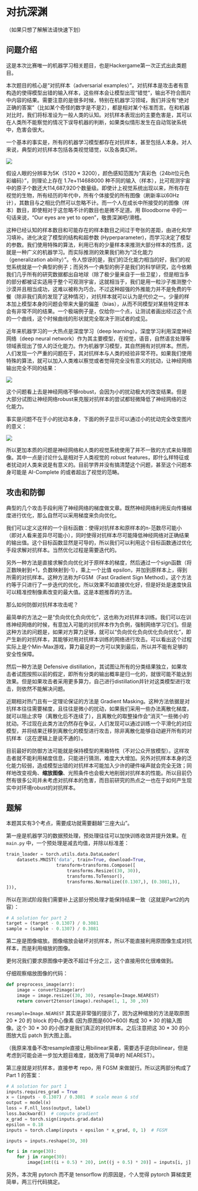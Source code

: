 # 对抗深渊

（如果只想了解解法请快速下划）

## 问题介绍

这是本次比赛唯一的机器学习相关题目，也是Hackergame第一次正式出此类题目。

本次题目的核心是“对抗样本（adversarial examples）”。对抗样本是攻击者有意构造的使得模型出错的输入样本，这些样本会让模型出现“错觉“，输出不符合图片中内容的结果。需要注意的是很多时候，特别在机器学习领域，我们并没有“绝对正确的答案”（比如某个奇怪的数字是不是2），都是相对某个标准而言。在和机器对比时，我们将标准设为一般人类的认知。对抗样本表现出的主要危害是，其可以在人类所不能察觉的情况下误导机器的判断，如果类似情形发生在自动驾驶系统中，危害会很大。

一个基本的事实是，所有的机器学习模型都存在对抗样本，甚至包括人本身。对人来说，典型的对抗样本包括各类视觉错觉，以及各类幻听。

![](images/human.png)

假设人眼的分辨率为5K（5120 * 3200），颜色感知范围为”真彩色（24bit位元色彩编码）”，则理论上存在 1.7e+114688000 种不同的输入（样本），比可观测宇宙中的原子个数还大114,687,920个数量级。即使计上视觉系统出现以来，所有存在视觉的生物，所有经历的年代中，所有个体接受的所有图像（刷新率以60Hz计），其数目与之相比仍然可以忽略不计。而一个人在成长中所接受的的图像（样本）数目，即使相对于这忽略不计的数目也是微不足道。用 Bloodborne 中的一句话来说，“Our eyes are yet to open”，敬畏深渊吧/滑稽。

这种已经认知的样本数目和可能存在的样本数目之间过于夸张的差距，由进化和学习填补。进化决定了模型的结构和超参数 (Hyperparameter)，而学习决定了模型的参数。我们使用特殊的算法，利用已有的少量样本来推测大部分样本的性质，这就是一种广义的机器学习。而实际推测的效果我们称为“泛化能力（generalization ability）”。令人惊讶的是，我们的泛化能力相当的好，我们的视觉系统就是一个典型的例子；而另外一个典型的例子是我们的科学研究，迄今依赖我们几乎所有的研究数据都出自地球（除了极少量来自于一些卫星），但是相当多的部分都被证实适用于整个可观测宇宙，这就相当于，我们是用一粒沙子推测整个沙漠并且相当成功，这难以被称为巧合。不过这种超强的外推能力并不是免费的午餐（除非我们真的发现了这种情况），对抗样本就可以认为是代价之一。少量的样本加上模型本身的问题会带来大量的偏差（bias），从而不同模型对某些特定样本会有非常不同的结果。一个极端例子是，仅给你一个点，让测试者画出经过这个点的一个曲线，这个时候曲线的形状就完全取决于测试者的成见。

近年来机器学习的一大热点是深度学习（deep learning）。深度学习利用深度神经网络（deep neural network）作为其主要模型，在视觉，语音，自然语言处理等领域表现出了惊人的泛化能力。作为机器学习模型，其自然拥有对抗样本。然而，人们发现一个严重的问题在于，其对抗样本与人类的经验非常不符。如果我们使用特殊的算法，就可以加入人类难以察觉或者觉得完全没有意义的扰动，让神经网络输出完全不同的结果：

![](images/adv1.png)

这个问题看上去是神经网络不够robust，会因为小的扰动极大的改变结果。但是大部分试图让神经网络robust来克服对抗样本的尝试都轻微降低了神经网络的泛化能力。

事实是问题不在于小的扰动本身，下面的例子显示可以通过小的扰动完全改变图片的意义：

![](images/adv2.png)

所以更加本质的问题是神经网络和人类的视觉系统使用了并不一致的方式来处理图像。其中一点是讨论什么是相对于人类视觉的 robust features，即什么样特征或者扰动对人类来说是有意义的。目前学界并没有搞清楚这个问题，甚至这个问题本身可能是 AI-Complete 的或者超出了视觉的范畴。

## 攻击和防御

典型的几个攻击手段利用了神经网络的梯度做文章。既然神经网络利用反向传播梯度进行优化，那么自然可以采用梯度来负向优化。

我们可以定义这样的一个目标函数：使得对抗样本和原样本的n-范数尽可能小（即对人看来差异尽可能小），同时使得对抗样本尽可能降低神经网络对正确结果的输出值。这个目标函数显然是可导的，所以我们可以利用这个目标函数通过优化手段求解对抗样本。当然优化过程是需要迭代的。

另外一种方法是直接求解负向优化对于原样本的梯度，然后通过一个sign函数（将正数映射到+1，负数映射到-1），乘上一个比值 epsilon，并加到原样本上，得到所需的对抗样本。这种方法称为FGSM（Fast Gradient Sign Method）。这个方法约等于只进行了一步迭代的优化，所以效果不如直接优化好，但是好处是速度快且可以精准控制像素改变的最大值。这是本题推荐的方法。

那么如何防御对抗样本攻击呢？

最简单的方法之一是“负向优化负向优化”，这也称为对抗样本训练。我们可以在训练神经网络的时候，有意加入可能的对抗样本作为负例，强制网络学习它们。但是这种方法的问题是，如果对方算力足够，就可以“负向优化负向优化负向优化”，即产生新的对抗样本，其能够对用对抗样本训练的网络进行攻击。可以看出这个过程实际上是个Min-Max游戏，算力最足的一方可以笑到最后，所以并不能有足够的安全性保障。

然后一种方法是 Defensive distillation，其试图让所有的分类结果独立，如果攻击者试图按照以前的假定，即所有分类的输出概率是归一化的，就很可能不能达到效果。但是如果攻击者采用更多算力，自己进行distillation并针对这类模型进行攻击，则依然不能解决问题。

近期相对热门且有一定理论保证的方法是 Gradient Masking。这种方法依据是对抗样本往往需要梯度，且往往是微小的扰动，如果我们采用一些办法离散化梯度，就可以阻止求导（离散化后不连续了），且离散化的取整操作会“消灭”一些微小的扰动。不过现在此类方法仍然存在争议，人们发现可以通过训练一个平滑化的对应模型，并将结果迁移到离散化的模型进行攻击，除非离散化能够自动避开所有的对抗样本（这在逻辑上是说不通的）。

目前最好的防御方法可能就是保持模型的黑箱特性（不对公众开放模型）。这样攻击者就不能利用梯度信息，只能进行猜测，难度大大增加。另外对抗样本本身的泛化能力较弱，造成模型出错的对抗样本可能加入少许的硬件噪声就会完全无效；同样地改变视角、**缩放图像**、光照条件也会极大地削弱对抗样本的性能。所以目前仍然有很多公司并未考虑对抗样本的危害，而目前研究的热点之一也在于如何产生现实中对环境robust的对抗样本。

## 题解

本题其实有3个考点，需要成功就需要翻越“三座大山”。

第一座是机器学习的数据预处理，预处理往往可以加快训练收敛并提升效果。在 `main.py` 中，一个预处理是减去均值，并除以标准差：

```python
train_loader = torch.utils.data.DataLoader(
    datasets.MNIST('data', train=True, download=True,
                   transform=transforms.Compose([
                       transforms.Resize((30, 30)),
                       transforms.ToTensor(),
                       transforms.Normalize((0.1307,), (0.3081,)),
])),
```

所以在测试阶段我们需要补上这部分预处理才能保持结果一致（这就是Part2的内容）：

```python
# A solution for part 2
target = (target - 0.1307) / 0.3081 
sample = (sample - 0.1307) / 0.3081
```

第二座是图像缩放。图像缩放会破坏对抗样本，所以不能直接利用原图像生成对抗样本，而是利用缩放的图像。

更何况我们要求原图像中更改不超过千分之三，这个直接用优化很难做到。

仔细观察缩放图像的代码：

```python
def preprocess_image(arr):
    image = convert2image(arr)
    image = image.resize((30, 30), resample=Image.NEAREST)
    return convert2tensor(image).reshape(1, 1, 30 ,30)
```

`resample=Image.NEAREST` 其实是非常强的提示了，因为这种缩放的方法是取原图 20 \* 20 的 block 的中心像素 (因为原图是600\*600) 构成 30 \* 30 的输入图像。这个 30 \* 30 的小图才是我们真正的对抗样本。之后注意把这 30 \* 30 的小图放大后 patch 到大图上面。

（我原来准备不改resample直接让用bilinear来着，需要选手逆向bilinear，但是考虑到可能会进一步加大题目难度，就改用了简单的 NEAREST）。


第三座就是对抗样本，直接参考 repo，用 FGSM 来做就行。所以这两部分构成了 Part 1 的答案：

```python
# A solution for part 1
inputs.requires_grad = True
x = (inputs - 0.1307) / 0.3081  # scale mean & std 
output = model(x)
loss = F.nll_loss(output, label)
loss.backward()  # compute gradient
x_grad = torch.sign(inputs.grad.data)
epsilon = 0.18
inputs = torch.clamp(inputs + epsilon * x_grad, 0, 1)  # FGSM

inputs = inputs.reshape(30, 30)

for i in range(30):
    for j in range(30):
        image[int((i + 0.5) * 20), int((j + 0.5) * 20)] = inputs[i, j]  # patch to original image
```

另外，本次用 pytorch 而不是 tensorflow 的原因是，个人觉得 pytorch 算梯度更简单，两三行代码搞定。
